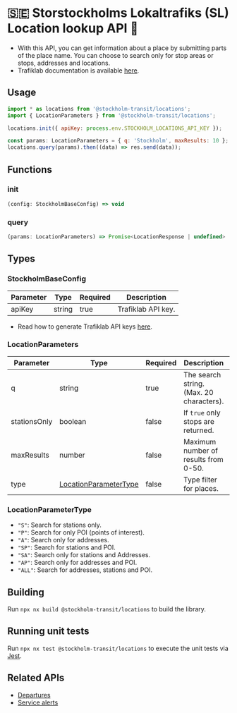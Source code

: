 # 🇸🇪 Storstockholms Lokaltrafiks (SL) Location lookup API 🚆

- With this API, you can get information about a place by submitting parts of the place name. You can choose to search only for stop areas or stops, addresses and locations.
- Trafiklab documentation is available [here](https://www.trafiklab.se/api/trafiklab-apis/sl/stop-lookup/).

## Usage

```javascript
import * as locations from '@stockholm-transit/locations';
import { LocationParameters } from '@stockholm-transit/locations';

locations.init({ apiKey: process.env.STOCKHOLM_LOCATIONS_API_KEY });

const params: LocationParameters = { q: 'Stockholm', maxResults: 10 };
locations.query(params).then((data) => res.send(data));
```

## Functions

### init

```javascript
(config: StockholmBaseConfig) => void
```

### query

```javascript
(params: LocationParameters) => Promise<LocationResponse | undefined>
```

## Types

### StockholmBaseConfig

| Parameter | Type   | Required | Description        |
| --------- | ------ | -------- | ------------------ |
| apiKey    | string | true     | Trafiklab API key. |

- Read how to generate Trafiklab API keys [here](https://www.trafiklab.se/docs/using-trafiklab/getting-api-keys/).

### LocationParameters

| Parameter    | Type                                            | Required | Description                              | Default |
| ------------ | ----------------------------------------------- | -------- | ---------------------------------------- | ------- |
| q            | string                                          | true     | The search string. (Max. 20 characters). |         |
| stationsOnly | boolean                                         | false    | If `true` only stops are returned.       | `true`  |
| maxResults   | number                                          | false    | Maximum number of results from 0-50.     | `10`    |
| type         | [LocationParameterType](#LocationParameterType) | false    | Type filter for places.                  | `"ALL"` |

### LocationParameterType

- `"S"`: Search for stations only.
- `"P"`: Search for only POI (points of interest).
- `"A"`: Search only for addresses.
- `"SP"`: Search for stations and POI.
- `"SA"`: Search only for stations and Addresses.
- `"AP"`: Search only for addresses and POI.
- `"ALL"`: Search for addresses, stations and POI.

## Building

Run `npx nx build @stockholm-transit/locations` to build the library.

## Running unit tests

Run `npx nx test @stockholm-transit/locations` to execute the unit tests via [Jest](https://jestjs.io).

## Related APIs

- [Departures](https://www.npmjs.com/package/@stockholm-transit/departures)
- [Service alerts](https://www.npmjs.com/package/@stockholm-transit/service-alerts)
